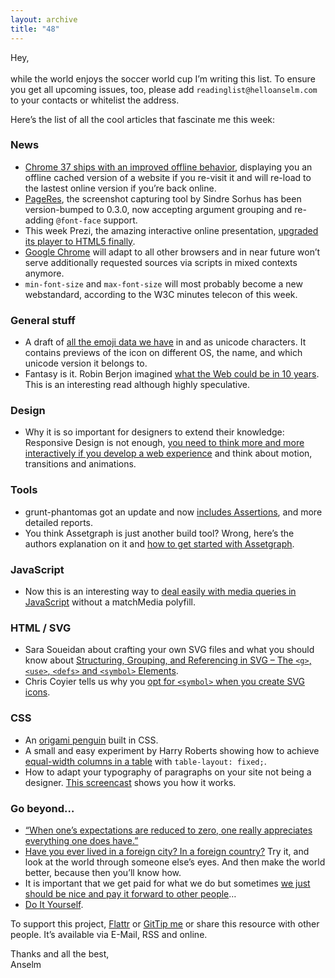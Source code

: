 ```yaml
---
layout: archive
title: "48"
---
```


Hey,<br>
<br>
while the world enjoys the soccer world cup I’m writing this list. To ensure you get all upcoming issues, too, please add `readinglist@helloanselm.com` to your contacts or whitelist the address.

Here’s the list of all the cool articles that fascinate me this week:

### News

- [Chrome 37 ships with an improved offline behavior](http://addyosmani.com/blog/offline-mode-chrome/), displaying you an offline cached version of a website if you re-visit it and will re-load to the lastest online version if you’re back online.
- [PageRes](https://github.com/sindresorhus/pageres/releases/tag/v0.3.0), the screenshot capturing tool by Sindre Sorhus has been version-bumped to 0.3.0, now accepting argument grouping and re-adding `@font-face` support.
- This week Prezi, the amazing interactive online presentation, [upgraded its player to HTML5 finally](https://medium.com/prezi-engineering/how-and-why-prezi-turned-to-javascript-56e0ca57d135).
- [Google Chrome](https://groups.google.com/a/chromium.org/forum/#!msg/blink-dev/Uxzvrqb6IeU/9FAie9Py4cIJ) will adapt to all other browsers and in near future won’t serve additionally requested sources via scripts in mixed contexts anymore.
- `min-font-size` and `max-font-size` will most probably become a new webstandard, according to the W3C minutes telecon of this week.

### General stuff

- A draft of [all the emoji data we have](http://www.unicode.org/reports/tr51/full-emoji-list.html) in and as unicode characters. It contains previews of the icon on different OS, the name, and which unicode version it belongs to.
- Fantasy is it. Robin Berjon imagined [what the Web could be in 10 years](http://berjon.com/web-2024/). This is an interesting read although highly speculative.

### Design

- Why it is so important for designers to extend their knowledge: Responsive Design is not enough, [you need to think more and more interactively if you develop a web experience](http://paulstamatiou.com/design-provide-meaning-with-motion/) and think about motion, transitions and animations.

### Tools

- grunt-phantomas got an update and now [includes Assertions](http://stefanjudis.github.io/grunt-phantomas/gruntjs/), and more detailed reports.
- You think Assetgraph is just another build tool? Wrong, here’s the authors explanation on it and [how to get started with Assetgraph](http://mntr.dk/2014/getting-started-with-assetgraph/).

### JavaScript

- Now this is an interesting way to [deal easily with media queries in JavaScript](https://gist.github.com/usaphp/42133e78aa5f8f760a3f) without a matchMedia polyfill.


### HTML / SVG

- Sara Soueidan about crafting your own SVG files and what you should know about [Structuring, Grouping, and Referencing in SVG – The `<g>`, `<use>`, `<defs>` and `<symbol>` Elements](http://sarasoueidan.com/blog/structuring-grouping-referencing-in-svg/).
- Chris Coyier tells us why you [opt for `<symbol>` when you create SVG icons](http://css-tricks.com/svg-symbol-good-choice-icons/).

### CSS

- An [origami penguin](http://codepen.io/chrisota/pen/GkFzv) built in CSS.
- A small and easy experiment by Harry Roberts showing how to achieve [equal-width columns in a table](http://jsfiddle.net/csswizardry/zfSt4/) with `table-layout: fixed;`.
- How to adapt your typography of paragraphs on your site not being a designer. [This screencast](http://www.webdevbreak.com/episodes/responsive-paragraphs) shows you how it works.

### Go beyond…

- [“When one’s expectations are reduced to zero, one really appreciates everything one does have.”](http://www.thechangeblog.com/expectations/)
- [Have you ever lived in a foreign city? In a foreign country?](https://the-pastry-box-project.net/raquel-velez/2014-July-4) Try it, and look at the world through someone else’s eyes. And then make the world better, because then you’ll know how.
- It is important that we get paid for what we do but sometimes [we just should be nice and pay it forward to other people](https://medium.com/@karenmcgrane/pay-it-forward-b5ca623a6b7e)…
- [Do It Yourself](http://bastianallgeier.com/notes/diy).


To support this project, [Flattr](http://goo.gl/dDWsTF) or [GitTip me](http://goo.gl/cnqtOc) or share this resource with other people. It’s available via E-Mail, RSS and online.

Thanks and all the best,<br>
Anselm
